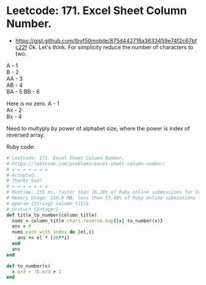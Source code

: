 # Leetcode: 171. Excel Sheet Column Number.

- https://gist.github.com/lbvf50mobile/875d442718a3633459e74f2c67bfc22f
Ok. Let's think. For simplicity reduce the number of characters to two.  

A - 1  
B - 2  
AA - 3  
AB - 4  
BA - 5
BB - 6

Here is no zero.
A - 1  
Ax - 2  
Bx - 4  

Need to multyply by power of alphabet size, where the power is index of reversed array.  



Ruby code:
```Ruby
# Leetcode: 171. Excel Sheet Column Number.
# https://leetcode.com/problems/excel-sheet-column-number/
# = = = = = = =
# Accepted.
# Thanks God!
# = = = = = = =
# Runtime: 155 ms, faster than 16.28% of Ruby online submissions for Excel Sheet Column Number.
# Memory Usage: 210.6 MB, less than 53.49% of Ruby online submissions for Excel Sheet Column Number.
# @param {String} column_title
# @return {Integer}
def title_to_number(column_title)
  nums = column_title.chars.reverse.map{|x| to_number(x)}
  ans = 0
  nums.each_with_index do |el,i|
    ans += el * (26**i)
  end
  ans
end

def to_number(x)
  x.ord - ?A.ord + 1
end

```
